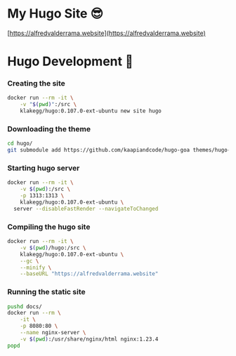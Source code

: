 # My Hugo Site 😎

[https://alfredvalderrama.website](https://alfredvalderrama.website)

# Hugo Development 🚧 ##


### Creating the site 
```bash
docker run --rm -it \
    -v "$(pwd)":/src \
    klakegg/hugo:0.107.0-ext-ubuntu new site hugo
```

### Downloading the theme
```bash
cd hugo/
git submodule add https://github.com/kaapiandcode/hugo-goa themes/hugo-goa 
```


### Starting hugo server
```bash
docker run --rm -it \
    -v $(pwd):/src \
    -p 1313:1313 \
    klakegg/hugo:0.107.0-ext-ubuntu \
  server --disableFastRender --navigateToChanged
```


### Compiling the hugo site
```bash
docker run --rm -it \
    -v $(pwd)/hugo:/src \
    klakegg/hugo:0.107.0-ext-ubuntu \
    --gc \
    --minify \
    --baseURL "https://alfredvalderrama.website"
```

### Running the static site
```bash
pushd docs/
docker run --rm \
    -it \
    -p 8080:80 \
    --name nginx-server \
    -v $(pwd):/usr/share/nginx/html nginx:1.23.4
popd
```